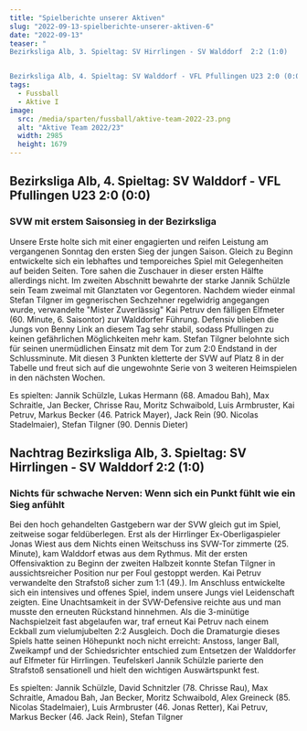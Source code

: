 ```yaml
---
title: "Spielberichte unserer Aktiven"
slug: "2022-09-13-spielberichte-unserer-aktiven-6"
date: "2022-09-13"
teaser: "
Bezirksliga Alb, 3. Spieltag: SV Hirrlingen - SV Walddorf  2:2 (1:0)


Bezirksliga Alb, 4. Spieltag: SV Walddorf - VFL Pfullingen U23 2:0 (0:0)"
tags:
  - Fussball
  - Aktive I
image:
  src: /media/sparten/fussball/aktive-team-2022-23.png
  alt: "Aktive Team 2022/23"
  width: 2985
  height: 1679 
---
```

## Bezirksliga Alb, 4. Spieltag: SV Walddorf - VFL Pfullingen U23 2:0 (0:0)

### SVW mit erstem Saisonsieg in der Bezirksliga

Unsere Erste holte sich mit einer engagierten und reifen Leistung am vergangenen Sonntag den ersten Sieg der jungen Saison. Gleich zu Beginn entwickelte sich ein lebhaftes und temporeiches Spiel mit Gelegenheiten auf beiden Seiten. Tore sahen die Zuschauer in dieser ersten Hälfte allerdings nicht. Im zweiten Abschnitt bewahrte der starke Jannik Schülzle sein Team zweimal mit Glanztaten vor Gegentoren. Nachdem wieder einmal Stefan Tilgner im gegnerischen Sechzehner regelwidrig angegangen wurde, verwandelte "Mister Zuverlässig" Kai Petruv den fälligen Elfmeter (60. Minute, 6. Saisontor) zur Walddorfer Führung. Defensiv blieben die Jungs von Benny Link an diesem Tag sehr stabil, sodass Pfullingen zu keinen gefährlichen Möglichkeiten mehr kam. Stefan Tilgner belohnte sich für seinen unermüdlichen Einsatz mit dem Tor zum 2:0 Endstand in der Schlussminute. Mit diesen 3 Punkten kletterte der SVW auf Platz 8 in der Tabelle und freut sich auf die ungewohnte Serie von 3 weiteren Heimspielen in den nächsten Wochen.

Es spielten: Jannik Schülzle, Lukas Hermann (68. Amadou Bah), Max Schraitle, Jan Becker, Chrisse Rau, Moritz Schwaibold, Luis Armbruster, Kai Petruv, Markus Becker (46. Patrick Mayer), Jack Rein (90. Nicolas Stadelmaier), Stefan Tilgner (90. Dennis Dieter)

## Nachtrag Bezirksliga Alb, 3. Spieltag: SV Hirrlingen - SV Walddorf  2:2 (1:0)

### Nichts für schwache Nerven: Wenn sich ein Punkt fühlt wie ein Sieg anfühlt

Bei den hoch gehandelten Gastgebern war der SVW gleich gut im Spiel, zeitweise sogar feldüberlegen. Erst als der Hirrlinger Ex-Oberligaspieler Jonas Wiest aus dem Nichts einen Weitschuss ins SVW-Tor zimmerte (25. Minute), kam Walddorf etwas aus dem Rythmus. Mit der ersten Offensivaktion zu Beginn der zweiten Halbzeit konnte Stefan Tilgner in aussichtsreicher Position nur per Foul gestoppt werden. Kai Petruv verwandelte den Strafstoß sicher zum 1:1 (49.). Im Anschluss entwickelte sich ein intensives und offenes Spiel, indem unsere Jungs viel Leidenschaft zeigten. Eine Unachtsamkeit in der SVW-Defensive reichte aus und man musste den erneuten Rückstand hinnehmen. Als die 3-minütige Nachspielzeit fast abgelaufen war, traf erneut Kai Petruv nach einem Eckball zum vielumjubelten 2:2 Ausgleich. Doch die Dramaturgie dieses Spiels hatte seinen Höhepunkt noch nicht erreicht: Anstoss, langer Ball, Zweikampf und der Schiedsrichter entschied zum Entsetzen der Walddorfer auf Elfmeter für Hirrlingen. Teufelskerl Jannik Schülzle parierte den Strafstoß sensationell und hielt den wichtigen Auswärtspunkt fest.

Es spielten: Jannik Schülzle, David Schnitzler (78. Chrisse Rau), Max Schraitle, Amadou Bah, Jan Becker, Moritz Schwaibold, Alex Greineck (85. Nicolas Stadelmaier), Luis Armbruster (46. Jonas Retter), Kai Petruv, Markus Becker (46. Jack Rein), Stefan Tilgner
